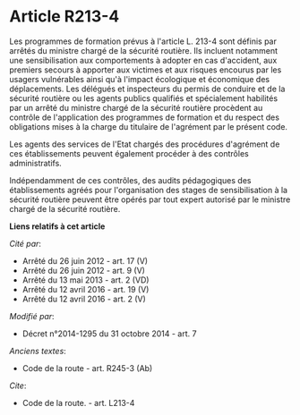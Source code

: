 # Article R213-4

Les programmes de formation prévus à l'article L. 213-4 sont définis par arrêtés du ministre chargé de la sécurité routière.
Ils incluent notamment une sensibilisation aux comportements à adopter en cas d'accident, aux premiers secours à apporter aux
victimes et aux risques encourus par les usagers vulnérables ainsi qu'à l'impact écologique et économique des déplacements.
Les délégués et inspecteurs du permis de conduire et de la sécurité routière ou les agents publics qualifiés et spécialement
habilités par un arrêté du ministre chargé de la sécurité routière procèdent au contrôle de l'application des programmes de
formation et du respect des obligations mises à la charge du titulaire de l'agrément par le présent code. 

Les agents des services de l'Etat chargés des procédures d'agrément de ces établissements peuvent également procéder à des
contrôles administratifs. 

Indépendamment de ces contrôles, des audits pédagogiques des établissements agréés pour l'organisation des stages de
sensibilisation à la sécurité routière peuvent être opérés par tout expert autorisé par le ministre chargé de la sécurité
routière.

**Liens relatifs à cet article**

_Cité par_:

  - Arrêté du 26 juin 2012 - art. 17 (V)
  - Arrêté du 26 juin 2012 - art. 9 (V)
  - Arrêté du 13 mai 2013 - art. 2 (VD)
  - Arrêté du 12 avril 2016 - art. 19 (V)
  - Arrêté du 12 avril 2016 - art. 2 (V)

_Modifié par_:

  - Décret n°2014-1295 du 31 octobre 2014 - art. 7

_Anciens textes_:

  - Code de la route - art. R245-3 (Ab)

_Cite_:

  - Code de la route. - art. L213-4
